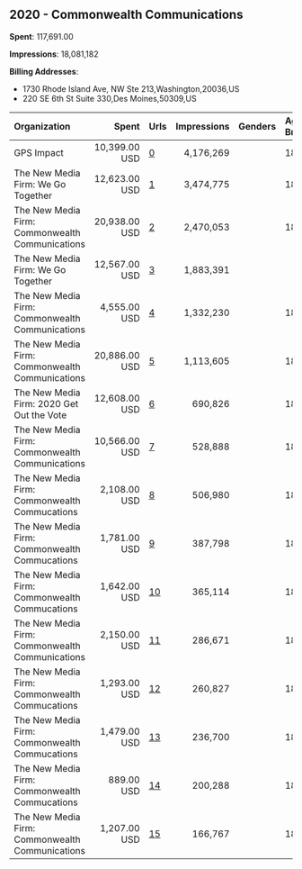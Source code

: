 ## 2020 - Commonwealth Communications 
**Spent**: 117,691.00

**Impressions**: 18,081,182

**Billing Addresses**: 
- 1730 Rhode Island Ave, NW Ste 213,Washington,20036,US
- 220 SE 6th St Suite 330,Des Moines,50309,US

|Organization|Spent|Urls|Impressions|Genders|Age Brackets|Country Codes|Billing Addresses|
|:---|---:|:---|---:|:---|:---|:---|:---|
|GPS Impact|10,399.00 USD|[0](https://www.snap.com/political-ads/asset/33b54f148b7d654e6b803a1efdf24428404261d0fe3fd6141f935782543aa058?mediaType=mp4)|4,176,269||18-35|united states|220 SE 6th St Suite 330,Des Moines,50309,US|
|The New Media Firm: We Go Together|12,623.00 USD|[1](https://www.snap.com/political-ads/asset/a0b260ffb8a409073b4b81335811d706480c517982899ae7bbcd79594d2fcb10?mediaType=mp4)|3,474,775||18+|united states|1730 Rhode Island Ave, NW Ste 213,Washington,20036,US|
|The New Media Firm: Commonwealth Communications|20,938.00 USD|[2](https://www.snap.com/political-ads/asset/9bc4f8c38017c3baa750bee9893f01d90880a623f0c6dfb4bef89f2752e3014a?mediaType=mp4)|2,470,053||18+|united states|1730 Rhode Island Ave, NW Ste 213,Washington,20036,US|
|The New Media Firm: We Go Together|12,567.00 USD|[3](https://www.snap.com/political-ads/asset/a0b260ffb8a409073b4b81335811d706480c517982899ae7bbcd79594d2fcb10?mediaType=mp4)|1,883,391|||united states|1730 Rhode Island Ave, NW Ste 213,Washington,20036,US|
|The New Media Firm: Commonwealth Communications|4,555.00 USD|[4](https://www.snap.com/political-ads/asset/62010d4e54518bea55fb96e45bff7fc0ed29c78dbba9e6c24577b22b661dda17?mediaType=mp4)|1,332,230||18+|united states|1730 Rhode Island Ave, NW Ste 213,Washington,20036,US|
|The New Media Firm: Commonwealth Communications|20,886.00 USD|[5](https://www.snap.com/political-ads/asset/a9326f5bccc3481734018d637f13cae8ea35dfddee54c2751d6e8f128b17e9fd?mediaType=mp4)|1,113,605||18+|united states|1730 Rhode Island Ave, NW Ste 213,Washington,20036,US|
|The New Media Firm: 2020 Get Out the Vote|12,608.00 USD|[6](https://www.snap.com/political-ads/asset/cccb765cc3c26212b992ec7861a672c3acd5b301f2fda4a1deed96852081c119?mediaType=mp4)|690,826||18+|united states|1730 Rhode Island Ave, NW Ste 213,Washington,20036,US|
|The New Media Firm: Commonwealth Communications|10,566.00 USD|[7](https://www.snap.com/political-ads/asset/72c711b792b1ad76db57efed09a753b6ff2c28f8a88ef709dea0a23ad45bfa8c?mediaType=mp4)|528,888||18+|united states|1730 Rhode Island Ave, NW Ste 213,Washington,20036,US|
|The New Media Firm: Commonwealth Commucations|2,108.00 USD|[8](https://www.snap.com/political-ads/asset/49ab6da111c2cb5d4c707fabad2891694a65c483756bf4be491d3566f705d38a?mediaType=mp4)|506,980||18-45|united states|1730 Rhode Island Ave, NW Ste 213,Washington,20036,US|
|The New Media Firm: Commonwealth Commucations|1,781.00 USD|[9](https://www.snap.com/political-ads/asset/fbfd7f2c3f4cb6b2a5a6a7be4a87f0e14fdb5925b140826ab9885f01fcd6b79d?mediaType=mp4)|387,798||18-45|united states|1730 Rhode Island Ave, NW Ste 213,Washington,20036,US|
|The New Media Firm: Commonwealth Commucations|1,642.00 USD|[10](https://www.snap.com/political-ads/asset/16bf6e01f9e215a8973867af0f9feab569ee7057019564d743da96bee01c026f?mediaType=mp4)|365,114||18-45|united states|1730 Rhode Island Ave, NW Ste 213,Washington,20036,US|
|The New Media Firm: Commonwealth Communications|2,150.00 USD|[11](https://www.snap.com/political-ads/asset/9a54b6f2e6b5f3fd09539fcbf62daf31f234b05065e69a532917a6cd907e4838?mediaType=mp4)|286,671||18+|united states|1730 Rhode Island Ave, NW Ste 213,Washington,20036,US|
|The New Media Firm: Commonwealth Commucations|1,293.00 USD|[12](https://www.snap.com/political-ads/asset/9c25b8a0c29b92d4adf45d6f32c6ea0d9db249b793522483bba5766620e01213?mediaType=mp4)|260,827||18-45|united states|1730 Rhode Island Ave, NW Ste 213,Washington,20036,US|
|The New Media Firm: Commonwealth Commucations|1,479.00 USD|[13](https://www.snap.com/political-ads/asset/f931b0fc6ed7eeb4261c324c0d52c2cfaddf1896a2a421587a6c60e6a2300a22?mediaType=mp4)|236,700||18-45|united states|1730 Rhode Island Ave, NW Ste 213,Washington,20036,US|
|The New Media Firm: Commonwealth Commucations|889.00 USD|[14](https://www.snap.com/political-ads/asset/2cb575c161ba1099143adec40ac48d744fcbe3443e845a9765430ba642b5d334?mediaType=mp4)|200,288||18-45|united states|1730 Rhode Island Ave, NW Ste 213,Washington,20036,US|
|The New Media Firm: Commonwealth Communications|1,207.00 USD|[15](https://www.snap.com/political-ads/asset/02fe3daf2a4bee5ecddbc43b89e6414984470bc74f2f0a37e4a6ca01a47a4ff1?mediaType=mp4)|166,767||18+|united states|1730 Rhode Island Ave, NW Ste 213,Washington,20036,US|
